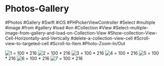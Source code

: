 # Photos-Gallery
#Photos 
#Gallery
#Swift
#iOS
#PHPickerViewController
#Select
#multiple
#image
#from
#gallery
#load
#on
#Collection
#View
#Select-multiple-image-from-gallery-and-load-on-Collection-View
#Show-collection-View-Cell-Horizontally-and-Vertically
#delete-a-collection-view-cell
#Scroll-view-to-targeted-cell
#Scroll-to-Item
#Photo-Zoom-In/Out

![1](https://user-images.githubusercontent.com/82731243/197611502-75f404ed-187b-4405-bef4-e0078a9ca746.png) = 100 * 216
![2](https://user-images.githubusercontent.com/82731243/197611488-ee7999c2-99e8-4cce-9430-f1a5c30db552.png) = 100 * 216
![3](https://user-images.githubusercontent.com/82731243/197611452-60a8a552-f2a1-4c07-a08d-3049cb18f560.png) = 100 * 216
![4](https://user-images.githubusercontent.com/82731243/197611424-0f8247e3-149a-45d1-9692-c129c651e443.png) = 100 * 216
![5](https://user-images.githubusercontent.com/82731243/197611351-6b185b9b-8c43-4b76-a809-7ffa4a91716a.png) = 100 * 216
![6](https://user-images.githubusercontent.com/82731243/197611402-fbcb9d0e-b6ab-4bac-bd9c-38729941c676.png) = 100 * 216
![7](https://user-images.githubusercontent.com/82731243/197611504-7a9522ff-ec85-419b-b8b8-6741465c6a96.png) = 100 * 216
